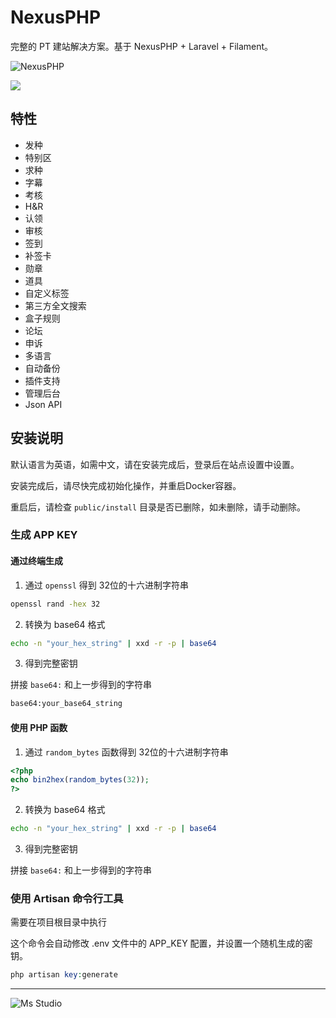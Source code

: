 # NexusPHP

完整的 PT 建站解决方案。基于 NexusPHP + Laravel + Filament。

![NexusPHP](https://file.lifebus.top/imgs/nexusphp_cover.png)

![](https://img.shields.io/badge/%E6%96%B0%E7%96%86%E8%90%8C%E6%A3%AE%E8%BD%AF%E4%BB%B6%E5%BC%80%E5%8F%91%E5%B7%A5%E4%BD%9C%E5%AE%A4-%E6%8F%90%E4%BE%9B%E6%8A%80%E6%9C%AF%E6%94%AF%E6%8C%81-blue)

## 特性

+ 发种
+ 特别区
+ 求种
+ 字幕
+ 考核
+ H&R
+ 认领
+ 审核
+ 签到
+ 补签卡
+ 勋章
+ 道具
+ 自定义标签
+ 第三方全文搜索
+ 盒子规则
+ 论坛
+ 申诉
+ 多语言
+ 自动备份
+ 插件支持
+ 管理后台
+ Json API

## 安装说明

默认语言为英语，如需中文，请在安装完成后，登录后在站点设置中设置。

安装完成后，请尽快完成初始化操作，并重启Docker容器。

重启后，请检查 `public/install` 目录是否已删除，如未删除，请手动删除。

### 生成 APP KEY

#### 通过终端生成

1. 通过 `openssl` 得到 32位的十六进制字符串

```bash
openssl rand -hex 32
```

2. 转换为 base64 格式

```bash
echo -n "your_hex_string" | xxd -r -p | base64
```

3. 得到完整密钥

拼接 `base64:` 和上一步得到的字符串

```bash
base64:your_base64_string
```

#### 使用 PHP 函数

1. 通过 `random_bytes` 函数得到 32位的十六进制字符串

```php
<?php
echo bin2hex(random_bytes(32));
?>
```

2. 转换为 base64 格式

```bash
echo -n "your_hex_string" | xxd -r -p | base64
```

3. 得到完整密钥

拼接 `base64:` 和上一步得到的字符串

### 使用 Artisan 命令行工具

需要在项目根目录中执行

这个命令会自动修改 .env 文件中的 APP_KEY 配置，并设置一个随机生成的密钥。

```php
php artisan key:generate
```

---

![Ms Studio](https://file.lifebus.top/imgs/ms_blank_001.png)
